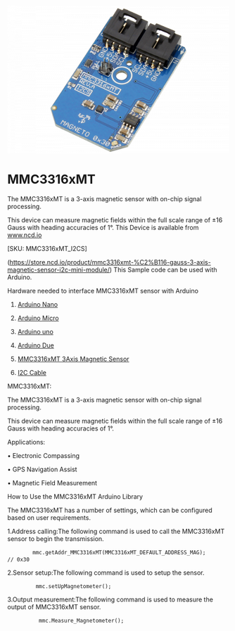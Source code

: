 [![MMC3316xMT](MMC3316xMT_I2C.png)](https://store.ncd.io/product/mmc3316xmt-%C2%B116-gauss-3-axis-magnetic-sensor-i2c-mini-module/)

# MMC3316xMT

The MMC3316xMT is a 3-axis magnetic sensor with on-chip signal processing.

This device can measure magnetic fields within the full scale range of ±16 Gauss with heading accuracies of 1°.
This Device is available from www.ncd.io 

[SKU: MMC3316xMT_I2CS]

(https://store.ncd.io/product/mmc3316xmt-%C2%B116-gauss-3-axis-magnetic-sensor-i2c-mini-module/)
This Sample code can be used with Arduino.

Hardware needed to interface MMC3316xMT sensor with Arduino

1. <a href="https://store.ncd.io/product/i2c-shield-for-arduino-nano/">Arduino Nano</a>

2. <a href="https://store.ncd.io/product/i2c-shield-for-arduino-micro-with-i2c-expansion-port/">Arduino Micro</a>

3. <a href="https://store.ncd.io/product/i2c-shield-for-arduino-uno/">Arduino uno</a>

4. <a href="https://store.ncd.io/product/dual-i2c-shield-for-arduino-due-with-modular-communications-interface/">Arduino Due</a>

5. <a href="https://store.ncd.io/product/mmc3316xmt-%C2%B116-gauss-3-axis-magnetic-sensor-i2c-mini-module/">MMC3316xMT 3Axis Magnetic Sensor</a>

6. <a href="https://store.ncd.io/product/i%C2%B2c-cable/">I2C Cable</a>

MMC3316xMT:

The MMC3316xMT is a 3-axis magnetic sensor with on-chip signal processing.

This device can measure magnetic fields within the full scale range of ±16 Gauss with heading accuracies of 1°.

Applications:

• Electronic Compassing

• GPS Navigation Assist

• Magnetic Field Measurement

How to Use the MMC3316xMT Arduino Library

The MMC3316xMT has a number of settings, which can be configured based on user requirements.
          
1.Address calling:The following command is used to call the MMC3316xMT sensor to begin the transmission.

            mmc.getAddr_MMC3316xMT(MMC3316xMT_DEFAULT_ADDRESS_MAG);      // 0x30
            
2.Sensor setup:The following command is used to setup the sensor.

             mmc.setUpMagnetometer();
             
3.Output measurement:The following command is used to measure the output of MMC3316xMT sensor.             
             
              mmc.Measure_Magnetometer();

